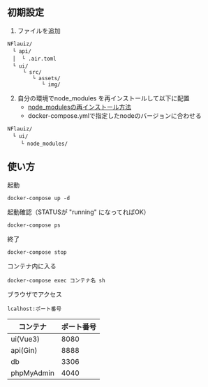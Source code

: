 ## 初期設定
1. ファイルを追加
```
NFlauiz/
　└ api/
　│  └ .air.toml
　└ ui/
     └ src/
        └ assets/
           └ img/
```

2. 自分の環境でnode_modules を再インストールして以下に配置
    * [node_modulesの再インストール方法](https://zenn.dev/mo_ri_regen/articles/node-modules-article)
    * docker-compose.ymlで指定したnodeのバージョンに合わせる
```
NFlauiz/
　└ ui/
　 　└ node_modules/
```

## 使い方
起動
```
docker-compose up -d
```

起動確認（STATUSが "running" になってればOK）
```
docker-compose ps
```

終了
```
docker-compose stop
```

コンテナ内に入る
```
docker-compose exec コンテナ名 sh
```

ブラウザでアクセス
```
lcalhost:ポート番号
```
|  コンテナ  |  ポート番号  |
| ---- | ---- |
|  ui(Vue3)  |  8080  |
| api(Gin) | 8888 |
|  db  |  3306  |
|  phpMyAdmin  |  4040  |
